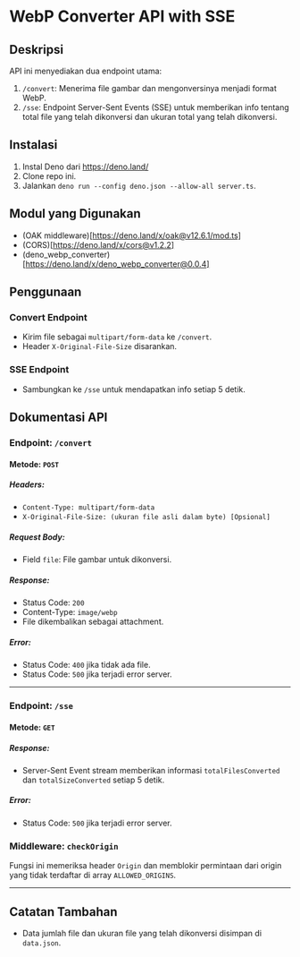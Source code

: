 # WebP Converter API with SSE

## Deskripsi

API ini menyediakan dua endpoint utama: 

1. `/convert`: Menerima file gambar dan mengonversinya menjadi format WebP.
2. `/sse`: Endpoint Server-Sent Events (SSE) untuk memberikan info tentang total file yang telah dikonversi dan ukuran total yang telah dikonversi.

## Instalasi

1. Instal Deno dari https://deno.land/
2. Clone repo ini.
3. Jalankan `deno run --config deno.json --allow-all server.ts`.

## Modul yang Digunakan
- (OAK middleware)[https://deno.land/x/oak@v12.6.1/mod.ts]
- (CORS)[https://deno.land/x/cors@v1.2.2]
- (deno_webp_converter)[https://deno.land/x/deno_webp_converter@0.0.4]


## Penggunaan

### Convert Endpoint
- Kirim file sebagai `multipart/form-data` ke `/convert`.
- Header `X-Original-File-Size` disarankan.

### SSE Endpoint
- Sambungkan ke `/sse` untuk mendapatkan info setiap 5 detik.


## Dokumentasi API

### Endpoint: `/convert`

#### Metode: `POST`

##### Headers:

- `Content-Type: multipart/form-data`
- `X-Original-File-Size: (ukuran file asli dalam byte) [Opsional]`

##### Request Body:

- Field `file`: File gambar untuk dikonversi.

##### Response:

- Status Code: `200`
- Content-Type: `image/webp`
- File dikembalikan sebagai attachment.

##### Error:

- Status Code: `400` jika tidak ada file.
- Status Code: `500` jika terjadi error server.

---

### Endpoint: `/sse`

#### Metode: `GET`

##### Response:

- Server-Sent Event stream memberikan informasi `totalFilesConverted` dan `totalSizeConverted` setiap 5 detik.

##### Error:

- Status Code: `500` jika terjadi error server.

### Middleware: `checkOrigin`

Fungsi ini memeriksa header `Origin` dan memblokir permintaan dari origin yang tidak terdaftar di array `ALLOWED_ORIGINS`.

---

## Catatan Tambahan

- Data jumlah file dan ukuran file yang telah dikonversi disimpan di `data.json`.
